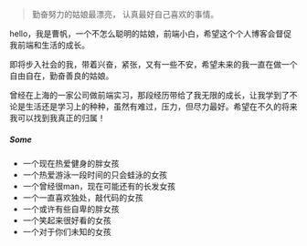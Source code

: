 > 勤奋努力的姑娘最漂亮，
> 认真最好自己喜欢的事情。

hello，我是曹帆，一个不怎么聪明的姑娘，前端小白，希望这个个人博客会督促我前端和生活的成长。

即将步入社会的我，带着兴奋，紧张，又有一些不安，希望未来的我一直在做一个自由自在，勤奋善良的姑娘。

曾经在上海的一家公司做前端实习，那段经历带给了我无限的成长，让我学到了不论是生活还是学习上的种种，虽然有难过，压力，但尽力最好。希望在不久的将来我可以找到我真正的归属！


##### Some

- 一个现在热爱健身的胖女孩
- 一个热爱游泳一段时间的只会蛙泳的女孩
- 一个曾经很man，现在可能还有的长发女孩
- 一个一直喜欢独处，敲代码的女孩
- 一个或许有些自卑的胖女孩
- 一个笑起来很好看的女孩
- 一个对于你们未知的女孩

<!--- [Upgrading to Progressive Web Apps][9] · [JSConf CN 上海 2017](http://2017.jsconf.cn/)
- Building Progressive Web Apps · [CSDI 广州 2017](http://www.csdisummit.com/)
- The State of Progressive Web App · GDG IO Redux 北京 2017
- 炒冷饭 · PWA 到底是个什么玩意？· Baidu HQ 北京 2017
- [Service Worker 101][5] · GDG DevFest 北京 2016
- [Progressive Web App，复兴序章][4] · [QCon 上海 2016](http://2016.qconshanghai.com/presentation/3111)
- Progressive Web App 之我见 · GDG IO Redux 北京 2016
- [CSS Still Sucks 2015][2] · 2015
- [JavaScript 模块化七日谈][1] · 2015-->
<!--
[1]: //huangxuan.me/2015/07/09/js-module-7day/
[2]: //huangxuan.me/2015/12/28/css-sucks-2015/
[3]: //huangxuan.me/2016/06/05/pwa-in-my-pov/
[4]: //huangxuan.me/2016/10/20/pwa-qcon2016/
[5]: //huangxuan.me/2016/11/20/sw-101-gdgdf/
[6]: https://yanshuo.io/assets/player/?deck=58ac8598b123db0067292f92 "PWA Rehashing"
[7]: https://yanshuo.io/assets/player/?deck=593ad6fbfe88c2006a0a0d6d "The State of PWA"
[8]: https://yanshuo.io/assets/player/?deck=594d673d570c357d0698a950 "Building PWA"
[9]: //huangxuan.me/jsconfcn2017/-->
